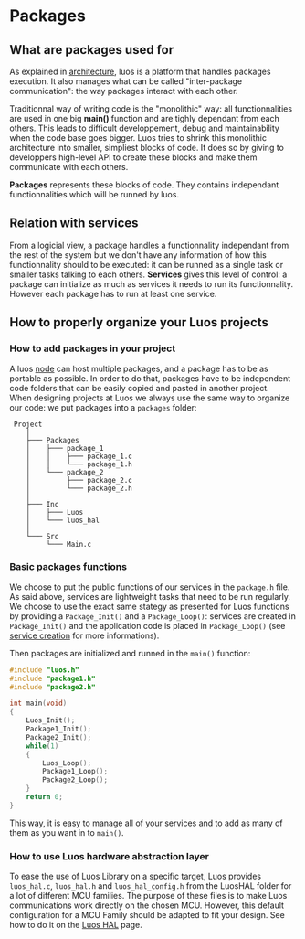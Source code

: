 # Packages

## What are packages used for

As explained in [architecture](../basics/archi.md), luos is a platform that handles packages execution. It also manages what can be called "inter-package communication": the way packages interact with each other.

Traditionnal way of writing code is the "monolithic" way: all functionnalities are used in one big **main()** function and are tighly dependant from each others. This leads to difficult developpement, debug and maintainability when the code base goes bigger. Luos tries to shrink this monolithic architecture into smaller, simpliest blocks of code. It does so by giving to developpers high-level API to create these blocks and make them communicate with each others.

**Packages** represents these blocks of code. They contains independant functionnalities which will be runned by luos.

## Relation with services

From a logicial view, a package handles a functionnality independant from the rest of the system but we don't have any information of how this functionnality should to be executed: it can be runned as a single task or smaller tasks talking to each others. **Services** gives this level of control: a package can initialize as much as services it needs to run its functionnality. However each package has to run at least one service.

## How to properly organize your Luos projects

### How to add packages in your project

A luos [node](../node/node.md) can host multiple packages, and a package has to be as portable as possible. In order to do that, packages have to be independent code folders that can be easily copied and pasted in another project.<br/>
When designing projects at Luos we always use the same way to organize our code: we put packages into a `packages` folder:

```AsciiDoc
 Project
    │
    ├─── Packages
    │    ├─── package_1
    │    │    ├─── package_1.c
    │    │    └─── package_1.h
    │    └─── package_2
    │         ├─── package_2.c
    │         └─── package_2.h
    │
    ├─── Inc
    │    ├─── Luos
    │    └─── luos_hal
    │
    └─── Src
         └─── Main.c
```

### Basic packages functions

We choose to put the public functions of our services in the `package.h` file. As said above, services are lightweight tasks that need to be run regularly. We choose to use the exact same stategy as presented for Luos functions by providing a `Package_Init()` and a `Package_Loop()`: services are created in `Package_Init()` and the application code is placed in `Package_Loop()` (see [service creation](../services/service-api.md) for more informations).

Then packages are initialized and runned in the `main()` function:

```C
#include "luos.h"
#include "package1.h"
#include "package2.h"

int main(void)
{
    Luos_Init();
    Package1_Init();
    Package2_Init();
    while(1)
    {
        Luos_Loop();
        Package1_Loop();
        Package2_Loop();
    }
    return 0;
}

```

This way, it is easy to manage all of your services and to add as many of them as you want in to `main()`.

### How to use Luos hardware abstraction layer

To ease the use of Luos Library on a specific target, Luos provides `luos_hal.c`, `luos_hal.h` and `luos_hal_config.h` from the LuosHAL folder for a lot of different MCU families. The purpose of these files is to make Luos communications work directly on the chosen MCU. However, this default configuration for a MCU Family should be adapted to fit your design. See how to do it on the [Luos HAL](../node/luos-hal.md) page.
